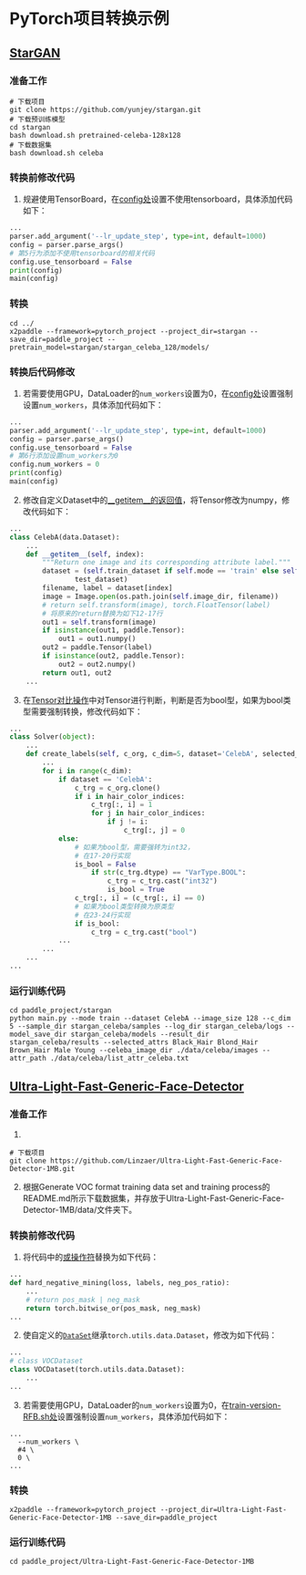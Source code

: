 # PyTorch项目转换示例
## [StarGAN](https://github.com/yunjey/stargan)
### 准备工作
``` shell
# 下载项目
git clone https://github.com/yunjey/stargan.git
# 下载预训练模型
cd stargan
bash download.sh pretrained-celeba-128x128
# 下载数据集
bash download.sh celeba
```
### 转换前修改代码
1. 规避使用TensorBoard，在[config处](https://github.com/yunjey/stargan/blob/master/main.py#L109)设置不使用tensorboard，具体添加代码如下：
``` python
...
parser.add_argument('--lr_update_step', type=int, default=1000)
config = parser.parse_args()
# 第5行为添加不使用tensorboard的相关代码
config.use_tensorboard = False
print(config)
main(config)
```
### 转换
``` shell
cd ../
x2paddle --framework=pytorch_project --project_dir=stargan --save_dir=paddle_project --pretrain_model=stargan/stargan_celeba_128/models/
```
### 转换后代码修改
1. 若需要使用GPU，DataLoader的`num_workers`设置为0，在[config处](https://github.com/yunjey/stargan/blob/master/main.py#L109)设置强制设置`num_workers`，具体添加代码如下：
``` python
...
parser.add_argument('--lr_update_step', type=int, default=1000)
config = parser.parse_args()
config.use_tensorboard = False
# 第6行添加设置num_workers为0
config.num_workers = 0
print(config)
main(config)
```

2. 修改自定义Dataset中的[\_\_getitem\_\_的返回值](https://github.com/yunjey/stargan/blob/master/data_loader.py#L64)，将Tensor修改为numpy，修改代码如下：
``` python
...
class CelebA(data.Dataset):
    ...
    def __getitem__(self, index):
        """Return one image and its corresponding attribute label."""
        dataset = (self.train_dataset if self.mode == 'train' else self.
                test_dataset)
        filename, label = dataset[index]
        image = Image.open(os.path.join(self.image_dir, filename))
        # return self.transform(image), torch.FloatTensor(label)
        # 将原来的return替换为如下12-17行
        out1 = self.transform(image)
        if isinstance(out1, paddle.Tensor):
            out1 = out1.numpy()
        out2 = paddle.Tensor(label)
        if isinstance(out2, paddle.Tensor):
            out2 = out2.numpy()
        return out1, out2
    ...
```

3. 在[Tensor对比操作](https://github.com/yunjey/stargan/blob/master/solver.py#L168)中对Tensor进行判断，判断是否为bool型，如果为bool类型需要强制转换，修改代码如下：
``` python
...
class Solver(object):
    ...
    def create_labels(self, c_org, c_dim=5, dataset='CelebA', selected_attrs=None):
        ...
        for i in range(c_dim):
            if dataset == 'CelebA':
                c_trg = c_org.clone()
                if i in hair_color_indices:  
                    c_trg[:, i] = 1
                    for j in hair_color_indices:
                        if j != i:
                            c_trg[:, j] = 0
            else:
                # 如果为bool型，需要强转为int32，
                # 在17-20行实现
                is_bool = False
                    if str(c_trg.dtype) == "VarType.BOOL":
                        c_trg = c_trg.cast("int32")
                        is_bool = True
                c_trg[:, i] = (c_trg[:, i] == 0) 
                # 如果为bool类型转换为原类型
                # 在23-24行实现
                if is_bool:
                    c_trg = c_trg.cast("bool")
            ...
        ...
    ...
...
```

### 运行训练代码
``` shell
cd paddle_project/stargan
python main.py --mode train --dataset CelebA --image_size 128 --c_dim 5 --sample_dir stargan_celeba/samples --log_dir stargan_celeba/logs --model_save_dir stargan_celeba/models --result_dir stargan_celeba/results --selected_attrs Black_Hair Blond_Hair Brown_Hair Male Young --celeba_image_dir ./data/celeba/images --attr_path ./data/celeba/list_attr_celeba.txt
```


## [Ultra-Light-Fast-Generic-Face-Detector](https://github.com/Linzaer/Ultra-Light-Fast-Generic-Face-Detector-1MB)

### 准备工作
1. 
``` shell
# 下载项目
git clone https://github.com/Linzaer/Ultra-Light-Fast-Generic-Face-Detector-1MB.git
```
2. 根据Generate VOC format training data set and training process的README.md所示下载数据集，并存放于Ultra-Light-Fast-Generic-Face-Detector-1MB/data/文件夹下。
### 转换前修改代码
1. 将代码中的[或操作符](https://github.com/Linzaer/Ultra-Light-Fast-Generic-Face-Detector-1MB/blob/master/vision/utils/box_utils.py#L153)替换为如下代码：
``` python
...
def hard_negative_mining(loss, labels, neg_pos_ratio):
    ...
    # return pos_mask | neg_mask
    return torch.bitwise_or(pos_mask, neg_mask)
...
```

2. 使自定义的[`DataSet`](https://github.com/Linzaer/Ultra-Light-Fast-Generic-Face-Detector-1MB/blob/master/vision/datasets/voc_dataset.py#L10)继承`torch.utils.data.Dataset`，修改为如下代码：
``` python
...
# class VOCDataset
class VOCDataset(torch.utils.data.Dataset):
    ...
...
```
3. 若需要使用GPU，DataLoader的`num_workers`设置为0，在[train-version-RFB.sh处](https://github.com/Linzaer/Ultra-Light-Fast-Generic-Face-Detector-1MB/blob/master/train-version-RFB.sh#L27)设置强制设置`num_workers`，具体添加代码如下：
```shell
...
  --num_workers \
  #4 \
  0 \
...
```
### 转换
```shell
x2paddle --framework=pytorch_project --project_dir=Ultra-Light-Fast-Generic-Face-Detector-1MB --save_dir=paddle_project 
```
### 运行训练代码
``` shell
cd paddle_project/Ultra-Light-Fast-Generic-Face-Detector-1MB

```



